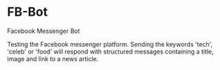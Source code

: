 # FB-Bot
Facebook Messenger Bot

Testing the Facebook messenger platform. Sending the keywords 'tech', 'celeb' or 'food' will respond with structured messages containing a title, image and link to a news article.
